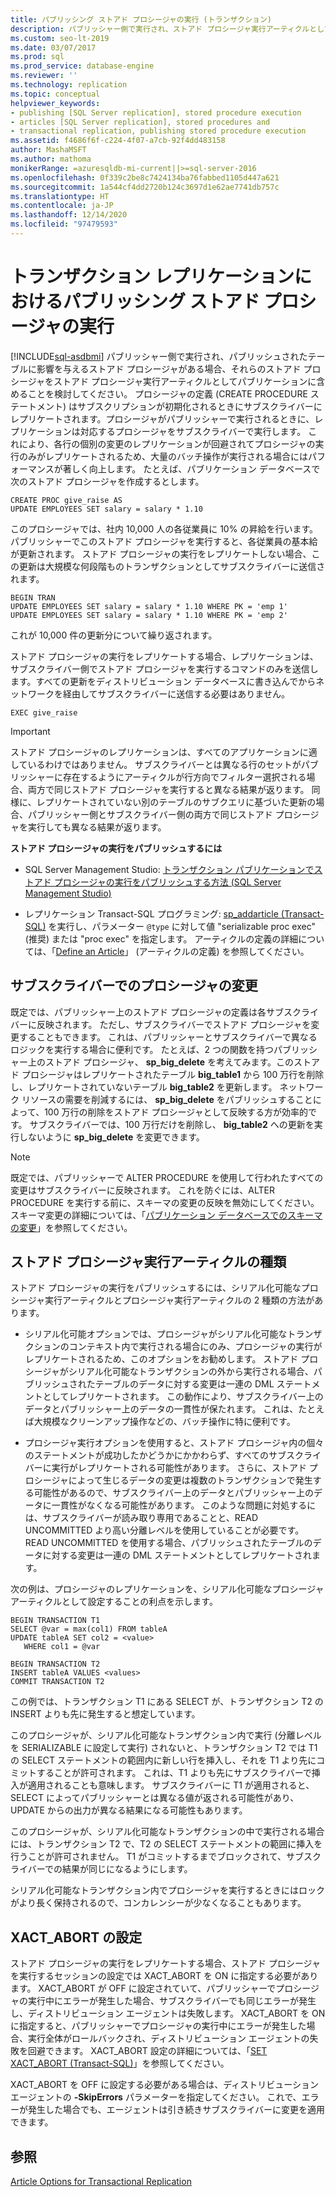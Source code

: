 ```yaml
---
title: パブリッシング ストアド プロシージャの実行 (トランザクション)
description: パブリッシャー側で実行され、ストアド プロシージャ実行アーティクルとしてトランザクション パブリケーションにパブリッシュされたテーブルに影響を与える方法について説明します。
ms.custom: seo-lt-2019
ms.date: 03/07/2017
ms.prod: sql
ms.prod_service: database-engine
ms.reviewer: ''
ms.technology: replication
ms.topic: conceptual
helpviewer_keywords:
- publishing [SQL Server replication], stored procedure execution
- articles [SQL Server replication], stored procedures and
- transactional replication, publishing stored procedure execution
ms.assetid: f4686f6f-c224-4f07-a7cb-92f4dd483158
author: MashaMSFT
ms.author: mathoma
monikerRange: =azuresqldb-mi-current||>=sql-server-2016
ms.openlocfilehash: 0f339c2be8c7424134ba76fabbed1105d447a621
ms.sourcegitcommit: 1a544cf4dd2720b124c3697d1e62ae7741db757c
ms.translationtype: HT
ms.contentlocale: ja-JP
ms.lasthandoff: 12/14/2020
ms.locfileid: "97479593"
---
```

# <a name="publishing-stored-procedure-execution-in-transactional-replication"></a>トランザクション レプリケーションにおけるパブリッシング ストアド プロシージャの実行
[!INCLUDE[sql-asdbmi](../../../includes/applies-to-version/sql-asdbmi.md)]
  パブリッシャー側で実行され、パブリッシュされたテーブルに影響を与えるストアド プロシージャがある場合、それらのストアド プロシージャをストアド プロシージャ実行アーティクルとしてパブリケーションに含めることを検討してください。 プロシージャの定義 (CREATE PROCEDURE ステートメント) はサブスクリプションが初期化されるときにサブスクライバーにレプリケートされます。プロシージャがパブリッシャーで実行されるときに、レプリケーションは対応するプロシージャをサブスクライバーで実行します。 これにより、各行の個別の変更のレプリケーションが回避されてプロシージャの実行のみがレプリケートされるため、大量のバッチ操作が実行される場合にはパフォーマンスが著しく向上します。 たとえば、パブリケーション データベースで次のストアド プロシージャを作成するとします。  
  
```  
CREATE PROC give_raise AS  
UPDATE EMPLOYEES SET salary = salary * 1.10  
```  
  
 このプロシージャでは、社内 10,000 人の各従業員に 10% の昇給を行います。 パブリッシャーでこのストアド プロシージャを実行すると、各従業員の基本給が更新されます。 ストアド プロシージャの実行をレプリケートしない場合、この更新は大規模な何段階ものトランザクションとしてサブスクライバーに送信されます。  
  
```  
BEGIN TRAN  
UPDATE EMPLOYEES SET salary = salary * 1.10 WHERE PK = 'emp 1'  
UPDATE EMPLOYEES SET salary = salary * 1.10 WHERE PK = 'emp 2'  
```  
  
 これが 10,000 件の更新分について繰り返されます。  
  
 ストアド プロシージャの実行をレプリケートする場合、レプリケーションは、サブスクライバー側でストアド プロシージャを実行するコマンドのみを送信します。すべての更新をディストリビューション データベースに書き込んでからネットワークを経由してサブスクライバーに送信する必要はありません。  
  
```  
EXEC give_raise  
```  
  
> [!IMPORTANT]  
>  ストアド プロシージャのレプリケーションは、すべてのアプリケーションに適しているわけではありません。 サブスクライバーとは異なる行のセットがパブリッシャーに存在するようにアーティクルが行方向でフィルター選択される場合、両方で同じストアド プロシージャを実行すると異なる結果が返ります。 同様に、レプリケートされていない別のテーブルのサブクエリに基づいた更新の場合、パブリッシャー側とサブスクライバー側の両方で同じストアド プロシージャを実行しても異なる結果が返ります。  
  
 **ストアド プロシージャの実行をパブリッシュするには**  
  
-   SQL Server Management Studio: [トランザクション パブリケーションでストアド プロシージャの実行をパブリッシュする方法 &#40;SQL Server Management Studio&#41;](../../../relational-databases/replication/publish/publish-execution-of-stored-procedure-in-transactional-publication.md)  
  
-   レプリケーション Transact-SQL プログラミング: [sp_addarticle &#40;Transact-SQL&#41;](../../../relational-databases/system-stored-procedures/sp-addarticle-transact-sql.md) を実行し、パラメーター `@type` に対して値 "serializable proc exec" (推奨) または "proc exec" を指定します。 アーティクルの定義の詳細については、「[Define an Article](../../../relational-databases/replication/publish/define-an-article.md)」 (アーティクルの定義) を参照してください。  
  
## <a name="modifying-the-procedure-at-the-subscriber"></a>サブスクライバーでのプロシージャの変更  
 既定では、パブリッシャー上のストアド プロシージャの定義は各サブスクライバーに反映されます。 ただし、サブスクライバーでストアド プロシージャを変更することもできます。 これは、パブリッシャーとサブスクライバーで異なるロジックを実行する場合に便利です。 たとえば、2 つの関数を持つパブリッシャー上のストアド プロシージャ、 **sp_big_delete** を考えてみます。このストアド プロシージャはレプリケートされたテーブル **big_table1** から 100 万行を削除し、レプリケートされていないテーブル **big_table2** を更新します。 ネットワーク リソースの需要を削減するには、 **sp_big_delete** をパブリッシュすることによって、100 万行の削除をストアド プロシージャとして反映する方が効率的です。 サブスクライバーでは、100 万行だけを削除し、 **big_table2** への更新を実行しないように **sp_big_delete** を変更できます。  
  
> [!NOTE]  
>  既定では、パブリッシャーで ALTER PROCEDURE を使用して行われたすべての変更はサブスクライバーに反映されます。 これを防ぐには、ALTER PROCEDURE を実行する前に、スキーマの変更の反映を無効にしてください。 スキーマ変更の詳細については、「[パブリケーション データベースでのスキーマの変更](../../../relational-databases/replication/publish/make-schema-changes-on-publication-databases.md)」を参照してください。  
  
## <a name="types-of-stored-procedure-execution-articles"></a>ストアド プロシージャ実行アーティクルの種類  
 ストアド プロシージャの実行をパブリッシュするには、シリアル化可能なプロシージャ実行アーティクルとプロシージャ実行アーティクルの 2 種類の方法があります。  
  
-   シリアル化可能オプションでは、プロシージャがシリアル化可能なトランザクションのコンテキスト内で実行される場合にのみ、プロシージャの実行がレプリケートされるため、このオプションをお勧めします。 ストアド プロシージャがシリアル化可能なトランザクションの外から実行される場合、パブリッシュされたテーブルのデータに対する変更は一連の DML ステートメントとしてレプリケートされます。 この動作により、サブスクライバー上のデータとパブリッシャー上のデータの一貫性が保たれます。 これは、たとえば大規模なクリーンアップ操作などの、バッチ操作に特に便利です。  
  
-   プロシージャ実行オプションを使用すると、ストアド プロシージャ内の個々のステートメントが成功したかどうかにかかわらず、すべてのサブスクライバーに実行がレプリケートされる可能性があります。 さらに、ストアド プロシージャによって生じるデータの変更は複数のトランザクションで発生する可能性があるので、サブスクライバー上のデータとパブリッシャー上のデータに一貫性がなくなる可能性があります。 このような問題に対処するには、サブスクライバーが読み取り専用であることと、READ UNCOMMITTED より高い分離レベルを使用していることが必要です。 READ UNCOMMITTED を使用する場合、パブリッシュされたテーブルのデータに対する変更は一連の DML ステートメントとしてレプリケートされます。  
  
 次の例は、プロシージャのレプリケーションを、シリアル化可能なプロシージャ アーティクルとして設定することの利点を示します。  
  
```  
BEGIN TRANSACTION T1  
SELECT @var = max(col1) FROM tableA  
UPDATE tableA SET col2 = <value>   
   WHERE col1 = @var   
  
BEGIN TRANSACTION T2  
INSERT tableA VALUES <values>  
COMMIT TRANSACTION T2  
```  
  
 この例では、トランザクション T1 にある SELECT が、トランザクション T2 の INSERT よりも先に発生すると想定しています。  
  
 このプロシージャが、シリアル化可能なトランザクション内で実行 (分離レベルを SERIALIZABLE に設定して実行) されないと、トランザクション T2 では T1 の SELECT ステートメントの範囲内に新しい行を挿入し、それを T1 より先にコミットすることが許可されます。 これは、T1 よりも先にサブスクライバーで挿入が適用されることも意味します。 サブスクライバーに T1 が適用されると、SELECT によってパブリッシャーとは異なる値が返される可能性があり、UPDATE からの出力が異なる結果になる可能性もあります。  
  
 このプロシージャが、シリアル化可能なトランザクションの中で実行される場合には、トランザクション T2 で、T2 の SELECT ステートメントの範囲に挿入を行うことが許可されません。 T1 がコミットするまでブロックされて、サブスクライバーでの結果が同じになるようにします。  
  
 シリアル化可能なトランザクション内でプロシージャを実行するときにはロックがより長く保持されるので、コンカレンシーが少なくなることもあります。  
  
## <a name="the-xact_abort-setting"></a>XACT_ABORT の設定  
 ストアド プロシージャの実行をレプリケートする場合、ストアド プロシージャを実行するセッションの設定では XACT_ABORT を ON に指定する必要があります。 XACT_ABORT が OFF に設定されていて、パブリッシャーでプロシージャの実行中にエラーが発生した場合、サブスクライバーでも同じエラーが発生し、ディストリビューション エージェントは失敗します。 XACT_ABORT を  ON に指定すると、パブリッシャーでプロシージャの実行中にエラーが発生した場合、実行全体がロールバックされ、ディストリビューション エージェントの失敗を回避できます。 XACT_ABORT 設定の詳細については、「[SET XACT_ABORT &#40;Transact-SQL&#41;](../../../t-sql/statements/set-xact-abort-transact-sql.md)」を参照してください。  
  
 XACT_ABORT を OFF に設定する必要がある場合は、ディストリビューション エージェントの **-SkipErrors** パラメーターを指定してください。 これで、エラーが発生した場合でも、エージェントは引き続きサブスクライバーに変更を適用できます。  
  
## <a name="see-also"></a>参照  
 [Article Options for Transactional Replication](../../../relational-databases/replication/transactional/article-options-for-transactional-replication.md)  
  
  
